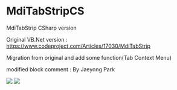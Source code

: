 # MdiTabStripCS

MdiTabStrip CSharp version

Original VB.Net version : https://www.codeproject.com/Articles/17030/MdiTabStrip

Migration from original and add some function(Tab Context Menu)

modified block comment : By Jaeyong Park

<img src='https://github.com/kkomzi7179/MdiTabStripCS/blob/master/Sample%20project.png' />

<img src='https://github.com/kkomzi7179/MdiTabStripCS/blob/master/ContextMenu.png' />
